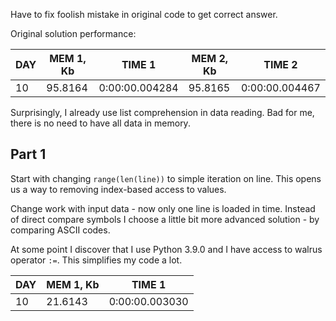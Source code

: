 Have to fix foolish mistake in original code to get correct answer.

Original solution performance:

|   DAY |   MEM 1, Kb | TIME 1         |   MEM 2, Kb | TIME 2         |
|-------|-------------|----------------|-------------|----------------|
|    10 |     95.8164 | 0:00:00.004284 |     95.8165 | 0:00:00.004467 |

Surprisingly, I already use list comprehension in data reading. Bad for me, there is no need to have all data in memory.

## Part 1

Start with changing `range(len(line))` to simple iteration on line. This opens us a way to removing index-based access to values.

Change work with input data - now only one line is loaded in time.
Instead of direct compare symbols I choose a little bit more advanced solution - by comparing ASCII codes.

At some point I discover that I use Python 3.9.0 and I have access to walrus operator `:=`. This simplifies my code a lot.

|   DAY |   MEM 1, Kb | TIME 1         |
|-------|-------------|----------------|
|    10 |     21.6143 | 0:00:00.003030 |